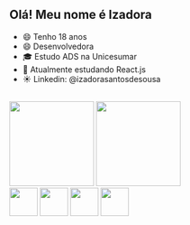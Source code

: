 ## Olá! Meu nome é Izadora

- 😄 Tenho 18 anos
- 😄 Desenvolvedora 
- 🎓 Estudo ADS na Unicesumar
- 🌱 Atualmente estudando React.js
- ☀️ Linkedin: @izadorasantosdesousa
<br/>
<div>
    <img height="150em" src="https://github-readme-stats-ten-gilt.vercel.app/api?username=izadorasantos922&show_icons=true&theme=dracula&count_private=true">
    <img height="150em" src="https://github-readme-stats-ten-gilt.vercel.app/api/top-langs/?username=izadorasantos922&layout=compact&theme=dracula">
</div>
<div>
    <img height='50em' src="https://cdn.worldvectorlogo.com/logos/html-1.svg">
    <img height='50em' src='https://cdn.worldvectorlogo.com/logos/css-3.svg'>
    <img height='50em' src="https://cdn.worldvectorlogo.com/logos/logo-javascript.svg">
    <img height='50em' src="https://cdn.worldvectorlogo.com/logos/react-2.svg">
  </div>
  
  
